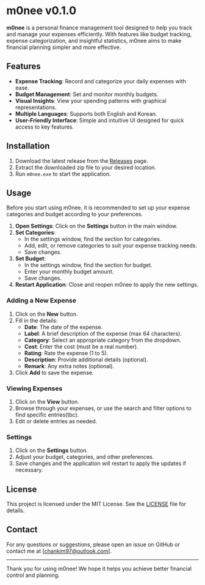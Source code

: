 # m0nee v0.1.0

**m0nee** is a personal finance management tool designed to help you track and manage your expenses efficiently. With features like budget tracking, expense categorization, and insightful statistics, m0nee aims to make financial planning simpler and more effective.

## Features

- **Expense Tracking**: Record and categorize your daily expenses with ease.
- **Budget Management**: Set and monitor monthly budgets.
- **Visual Insights**: View your spending patterns with graphical representations.
- **Multiple Languages**: Supports both English and Korean.
- **User-Friendly Interface**: Simple and intuitive UI designed for quick access to key features.

## Installation

1. Download the latest release from the [Releases](https://github.com/evian-christ/m0nee/releases) page.
2. Extract the downloaded zip file to your desired location.
3. Run `m0nee.exe` to start the application.

## Usage

Before you start using m0nee, it is recommended to set up your expense categories and budget according to your preferences.

1. **Open Settings**: Click on the **Settings** button in the main window.
2. **Set Categories**: 
   - In the settings window, find the section for categories.
   - Add, edit, or remove categories to suit your expense tracking needs.
   - Save changes.
3. **Set Budget**:
   - In the settings window, find the section for budget.
   - Enter your monthly budget amount.
   - Save changes.
4. **Restart Application**: Close and reopen m0nee to apply the new settings.

### Adding a New Expense

1. Click on the **New** button.
2. Fill in the details:
   - **Date**: The date of the expense.
   - **Label**: A brief description of the expense (max 64 characters).
   - **Category**: Select an appropriate category from the dropdown.
   - **Cost**: Enter the cost (must be a real number).
   - **Rating**: Rate the expense (1 to 5).
   - **Description**: Provide additional details (optional).
   - **Remark**: Any extra notes (optional).
3. Click **Add** to save the expense.

### Viewing Expenses

1. Click on the **View** button.
2. Browse through your expenses, or use the search and filter options to find specific entries(tbc).
3. Edit or delete entries as needed.

### Settings

1. Click on the **Settings** button.
2. Adjust your budget, categories, and other preferences.
3. Save changes and the application will restart to apply the updates if necessary.

## License

This project is licensed under the MIT License. See the [LICENSE](LICENSE) file for details.

## Contact

For any questions or suggestions, please open an issue on GitHub or contact me at [chankim97@outlook.com].

---

Thank you for using m0nee! We hope it helps you achieve better financial control and planning.
